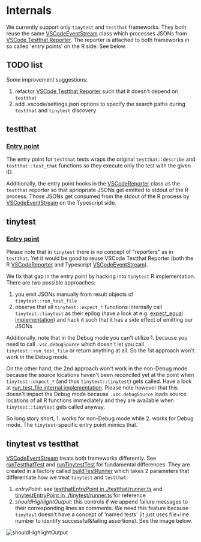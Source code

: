 
# Internals

We currently support only `tinytest` and `testthat` frameworks.
They both reuse the same [VSCodeEventStream](./streams.ts) class which processes
JSONs from [VSCode Testthat Reporter](./testthat/reporter/R/reporter-vscode.R).
The reporter is attached to both frameworks in so called 'entry points'
on the R side. See below.

## TODO list

Some improvement suggestions:

 1. refactor [VSCode Testthat Reporter](./testthat/reporter/R/reporter-vscode.R)
such that it doesn't depend on `testthat`
 2. add .vscode/settings.json options to specify the search paths during
 `testthat` and `tinytest` discovery

## testthat

### [Entry point](./testthat/runner.ts)

The entry point for `testthat` tests wraps the original `testthat::describe` and
`testthat::test_that` functions so they execute only the test with the given ID.

Additionally, the entry point hooks in the
[VSCodeReporter](./testthat/reporter/R/reporter-vscode.R) class as the
`testthat` reporter so that apriopriate JSONs get emitted to stdout of the R
process. Those JSONs get consumed from the stdout of the R process by
[VSCodeEventStream](./streams.ts) on the Typescript side.

## tinytest

### [Entry point](./tinytest/runner.ts)

Please note that in `tinytest` there is no concept of "reporters" as in
`testthat`. Yet it would be good to reuse VSCode Testthat Reporter (both the 
R [VSCodeReporter](./testthat/reporter/R/reporter-vscode.R) and
Typescript [VSCodeEventStream](./streams.ts)).

We fix that gap in the entry point by hacking into `tinytest` R
implementation. There are two possible approaches:
 1. you emit JSONs manually from result objects of `tinytest::run_test_file`
 2. observe that all `tinytest::expect_*` functions internally call
 `tinytest::tinytest` as their epilog (have a look at e.g.
 [expect_equal implementation](https://github.com/markvanderloo/tinytest/blob/c3ddc5b1a4500d2be210a374e6dc025f6cdbaa14/pkg/R/expectations.R#L290)) and hack it such that it has a side effect of emitting our JSONs

Additionally, note that in the Debug mode you can't utilize 1. because you need
to call `.vsc.debugSource` which doesn't let you call `tinytest::run_test_file`
or return anything at all. So the 1st approach won't work in the Debug mode.

On the other hand, the 2nd approach won't work in the non-Debug mode because the
source locations haven't been reconciled yet at the point when
`tinytest::expect_*` (and thus `tinytest::tinytest`) gets called.
Have a look at [run_test_file internal implementation](https://github.com/markvanderloo/tinytest/blob/c3ddc5b1a4500d2be210a374e6dc025f6cdbaa14/pkg/R/tinytest.R#L689).
Please note however that this doesn't impact the Debug mode
because `.vsc.debugSource` loads source locations of all R functions
immediately and they are available when `tinytest::tinytest` gets called anyway.

So long story short, 1. works for non-Debug mode while 2. works for Debug mode.
The `tinytest`-specific entry point mimics that.

## tinytest vs testthat

[VSCodeEventStream](./streams.ts) treats both frameworks differently. See [runTestthatTest](./runner.ts)
and [runTinytestTest](./runner.ts) for fundamental differences. They are created
 in a factory called [buildTestRunner](./runner.ts) which takes 2 parameters that
 differentiate how we treat `tinytest` and `testthat`:
 1. _entryPoint_: see [testthatEntryPoint in ./testthat/runner.ts](./testthat/runner.ts)
 and [tinytestEntryPoint in ./tinytest/runner.ts](./tinytest/runner.ts) for
 reference
 2. _shouldHighlightOutput_: this controls if we append failure messages to
 their corresponding lines as comments. We need this feature because `tinytest`
 doesn't have a concept of 'named tests' (it just uses file+line number to identify
 successful&failing assertions). See the image below.

![shouldHighlightOutput](./img/tinytest_testthat.png)
